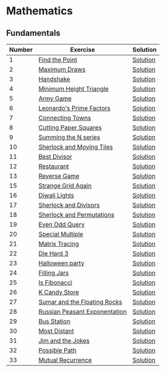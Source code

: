 # Mathematics
## Fundamentals

| Number | Exercise                                                                                             | Solution           |
|---|------------------------------------------------------------------------------------------------------|--------------------|
| 1 | [Find the Point](https://www.hackerrank.com/challenges/find-point)                                   | [Solution](001.py) |
| 2 | [Maximum Draws](https://www.hackerrank.com/challenges/maximum-draws)                                 |[Solution](002.py)|
| 3 | [Handshake](https://www.hackerrank.com/challenges/handshake)                                         | [Solution](003.py) |
| 4 | [Minimum Height Triangle](https://www.hackerrank.com/challenges/lowest-triangle)                     | [Solution](004.py) |
| 5 | [Army Game](https://www.hackerrank.com/challenges/game-with-cells)                                   |[Solution](005.py)|
| 6 | [Leonardo's Prime Factors](https://www.hackerrank.com/challenges/leonardo-and-prime)                 |[Solution](006.py)|
| 7 | [Connecting Towns](https://www.hackerrank.com/challenges/connecting-towns)                           | [Solution](007.py) |
| 8 | [Cutting Paper Squares](https://www.hackerrank.com/challenges/p1-paper-cutting)                      |[Solution](008.py)|
| 9 | [Summing the N series](https://www.hackerrank.com/challenges/summing-the-n-series)                   |[Solution](009.py)|
|10| [Sherlock and Moving Tiles](https://www.hackerrank.com/challenges/sherlock-and-moving-tiles)         |[Solution](010.py)|
|11| [Best Divisor](https://www.hackerrank.com/challenges/best-divisor)                                   |[Solution](011.py)|
|12| [Restaurant](https://www.hackerrank.com/challenges/restaurant)                                       |[Solution](012.py)|
|13| [Reverse Game](https://www.hackerrank.com/challenges/reverse-game)                                   |[Solution](013.py)|
|15| [Strange Grid Again](https://www.hackerrank.com/challenges/strange-grid)                             |[Solution](015.py)|
|16| [Diwali Lights](https://www.hackerrank.com/challenges/diwali-lights)                                 |[Solution](016.py)|
|17| [Sherlock and Divisors](https://www.hackerrank.com/challenges/sherlock-and-divisors)                 |[Solution](017.py)|
|18| [Sherlock and Permutations](https://www.hackerrank.com/challenges/sherlock-and-permutations)         |[Solution](018.py)|
|19| [Even Odd Query](https://www.hackerrank.com/challenges/even-odd-query)                               |[Solution](019.py)|
|20| [Special Multiple](https://www.hackerrank.com/challenges/special-multiple)                           |[Solution](020.py)|
|21| [Matrix Tracing](https://www.hackerrank.com/challenges/matrix-tracing)                               |[Solution](021.py)|
|22| [Die Hard 3](https://www.hackerrank.com/challenges/die-hard-3)                                       |[Solution](022.py)|
|23| [Halloween party](https://www.hackerrank.com/challenges/halloween-party)                             |[Solution](023.py)|
|24| [Filling Jars](https://www.hackerrank.com/challenges/filling-jars)                                   |[Solution](024.py)|
|25| [Is Fibonacci](https://www.hackerrank.com/challenges/is-fibo)                                        |[Solution](025.py)|
|26| [K Candy Store](https://www.hackerrank.com/challenges/k-candy-store)                                 |[Solution](026.py)|
|27| [Sumar and the Floating Rocks](https://www.hackerrank.com/challenges/sumar-and-the-floating-rocks)   |[Solution](027.py)|
|28| [Russian Peasant Exponentation](https://www.hackerrank.com/challenges/russian-peasant-exponentation) |[Solution](028.py)|
|29|[Bus Station](https://www.hackerrank.com/challenges/bus-station)                                      |[Solution](029.py)|
|30|[Most Distant](https://www.hackerrank.com/challenges/most-distant)                                    |[Solution](030.py)|
|31|[Jim and the Jokes](https://www.hackerrank.com/challenges/jim-and-the-jokes)                          |[Solution](031.py)|
|32|[Possible Path](https://www.hackerrank.com/challenges/possible-path)                                  |[Solution](032.py)|
|33|[Mutual Recurrence](https://www.hackerrank.com/challenges/mutual-recurrence)                          |[Solution](033.py)|



